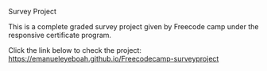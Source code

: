 Survey Project

This is a complete  graded survey project given by Freecode camp under the responsive certificate program.


Click the link below to check the project:
https://emanueleyeboah.github.io/Freecodecamp-surveyproject
